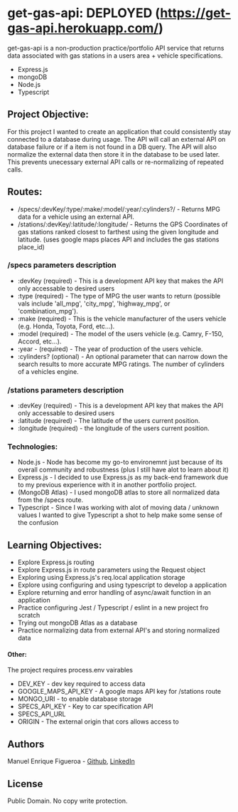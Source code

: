 # get-gas-api: DEPLOYED (https://get-gas-api.herokuapp.com/)
get-gas-api is a non-production practice/portfolio API service that returns data associated with gas stations in a users area + vehicle specifications. 
* Express.js
* mongoDB
* Node.js
* Typescript

## Project Objective:
For this project I wanted to create an application that could consistently stay connected to a database during usage. The API will call an external API on database failure or if a item is not found in a DB query. The API will also normalize the external data then store it in the database to be used later. This prevents unecessary external API calls or re-normalizing of repeated calls.

## Routes:
* /specs/:devKey/:type/:make/:model/:year/:cylinders?/ - Returns MPG data for a vehicle using an external API.
* /stations/:devKey/:latitude/:longitude/ - Returns the GPS Coordinates of gas stations ranked closest to farthest using the given longitude and latitude. (uses google maps places API and includes the gas stations place_id)

### /specs parameters description
* :devKey (required) - This is a development API key that makes the API only accessable to desired users
* :type (required) - The type of MPG the user wants to return (possible vals include 'all_mpg', 'city_mpg', 'highway_mpg', or 'combination_mpg').
* :make (required) - This is the vehicle manufacturer of the users vehicle (e.g. Honda, Toyota, Ford, etc...).
* :model (required) - The model of the users vehicle (e.g. Camry, F-150, Accord, etc...).
* :year - (required) - The year of production of the users vehicle.
* :cylinders? (optional) - An optional parameter that can narrow down the search results to more accurate MPG ratings. The number of cylinders of a vehicles engine.

### /stations parameters description
* :devKey (required) - This is a development API key that makes the API only accessable to desired users
* :latitude (required) - The latitude of the users current position.
* :longitude (required) - the longitude of the users current position.


### Technologies:
* Node.js - Node has become my go-to environemnt just because of its overall community and robustness (plus I still have alot to learn about it)
* Express.js - I decided to use Express.js as my back-end framework due to my previous experience with it in another portfolio project.
* (MongoDB Atlas) - I used mongoDB atlas to store all normalized data from the /specs route.
* Typescript - Since I was working with alot of moving data / unknown values I wanted to give Typescript a shot to help make some sense of the confusion

## Learning Objectives:
* Explore Express.js routing
* Explore Express.js in route parameters using the Request object
* Exploring using Express.js's req.local application storage
* Explore using configuring and using typescript to develop a application
* Explore returning and error handling of async/await function in an application
* Practice configuring Jest / Typescript / eslint in a new project fro scratch
* Trying out mongoDB Atlas as a database
* Practice normalizing data from external API's and storing normalized data

#### Other:
The project requires process.env vairables 
* DEV_KEY - dev key required to access data
* GOOGLE_MAPS_API_KEY - A google maps API key for /stations route
* MONGO_URI - to enable database storage
* SPECS_API_KEY - Key to car specification API
* SPECS_API_URL
* ORIGIN - The external origin that cors allows access to

## Authors
Manuel Enrique Figueroa - [Github](https://github.com/FicusCarica308), [LinkedIn](https://www.linkedin.com/in/manuel-figueroa-292216215)

## License
Public Domain. No copy write protection.
